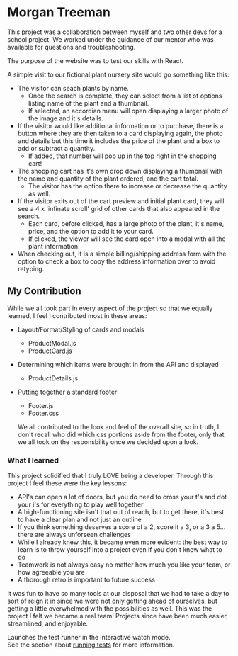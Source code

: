 # Morgan Treeman

This project was a collaboration between myself and two other devs for a school project. We worked under the guidance of our mentor who was available for questions and troubleshooting. 

The purpose of the website was to test our skills with React. 

A simple visit to our fictional plant nursery site would go something like this: 

- The visitor can seach plants by name. 
    - Once the search is complete, they can select from a list of options listing name of the plant and a thumbnail. 
    - If selected, an accordian menu will open displaying a larger photo of the image and it's details. 
- If the visitor would like additional information or to purchase, there is a button where they are then taken to a card displaying again, the photo and details but this time it includes the price of the plant and a box to add or subtract a quantity. 
    - If added, that number will pop up in the top right in the shopping cart! 
- The shopping cart has it's own drop down displaying a thumbnail with the name and quantity of the plant ordered, and the cart total. 
    - The visitor has the option there to increase or decrease the quantity as well. 
- If the visitor exits out of the cart preview and initial plant card, they will see a 4 x 'infinate scroll' grid of other cards that also appeared in the search. 
    - Each card, before clicked, has a large photo of the plant, it's name, price, and the option to add it to your card. 
    - If clicked, the viewer will see the card open into a modal with all the plant information. 
- When checking out, it is a simple billing/shipping address form with the option to check a box to copy the address information over to avoid retyping. 

## My Contribution

While we all took part in every aspect of the project so that we equally learned, I feel I contributed most in these areas: 

- Layout/Format/Styling of cards and modals
    - ProductModal.js
    - ProductCard.js
- Determining which items were brought in from the API and displayed
    - ProductDetails.js
- Putting together a standard footer
    - Footer.js
    - Footer.css

  We all contributed to the look and feel of the overall site, so in truth, I don't recall who did which css portions aside from the footer, only that we all took on the responsbility once we decided upon a look.

### What I learned

This project solidified that I truly LOVE being a developer. Through this project I feel these were the key lessons: 

- API's can open a lot of doors, but you do need to cross your t's and dot your i's for everything to play well together
- A high-functioning site isn't that out of reach, but to get there, it's best to have a clear plan and not just an outline
- If you think something deserves a score of a 2, score it a 3, or a 3 a 5... there are always unforseen challenges
- While I already knew this, it became even more evident: the best way to learn is to throw yourself into a project even if you don't know what to do
- Teamwork is not always easy no matter how much you like your team, or how agreeable you are
- A thorough retro is important to future success

It was fun to have so many tools at our disposal that we had to take a day to sort of reign it in since we were not only getting ahead of ourselves, but getting a little overwhelmed with the possibilities as well. This was the project I felt we became a real team! Projects since have been much easier, streamlined, and enjoyable.


Launches the test runner in the interactive watch mode.\
See the section about [running tests](https://facebook.github.io/create-react-app/docs/running-tests) for more information.

